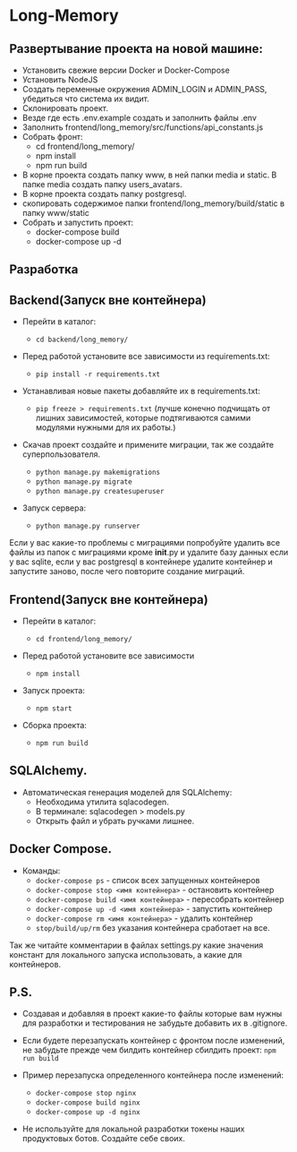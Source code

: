 # Long-Memory
## Развертывание проекта на новой машине:
  + Установить свежие версии Docker и Docker-Compose
  + Установить NodeJS
  + Создать переменные окружения ADMIN_LOGIN и ADMIN_PASS, убедиться что система их видит.
  + Склонировать проект.
  + Везде где есть .env.example создать и заполнить файлы .env
  + Заполнить frontend/long_memory/src/functions/api_constants.js  
  + Собрать фронт:
    + cd frontend/long_memory/
    + npm install
    + npm run build
  + В корне проекта создать папку www, в ней папки media и static. В папке media создать папку users_avatars.
  + В корне проекта создать папку postgresql.
  + скопировать содержимое папки frontend/long_memory/build/static в папку www/static
  + Собрать и запустить проект:
    + docker-compose build
    + docker-compose up -d

## Разработка

## Backend(Запуск вне контейнера)
+ Перейти в каталог:
    + `cd backend/long_memory/`

+ Перед работой установите все зависимости из requirements.txt:
    + `pip install -r requirements.txt`

+ Устанавливая новые пакеты добавляйте их в requirements.txt:
    + `pip freeze > requirements.txt` (лучше конечно подчищать от лишних зависимостей, которые подтягиваются самими модулями нужными для их работы.)

+ Скачав проект создайте и примените миграции, так же создайте суперпользователя.
    + `python manage.py makemigrations`
    + `python manage.py migrate`
    + `python manage.py createsuperuser`
  
+ Запуск сервера:
    + `python manage.py runserver`

Если у вас какие-то проблемы с миграциями попробуйте удалить все файлы из папок с миграциями кроме __init__.py
и удалите базу данных если у вас sqlite, если у вас postgresql в контейнере удалите контейнер и запустите заново,
после чего повторите создание миграций.


## Frontend(Запуск вне контейнера)

+ Перейти в каталог:
    + `cd frontend/long_memory/`

+ Перед работой установите все зависимости
    + `npm install`

+ Запуск проекта:
    + `npm start`

+ Сборка проекта:
    + `npm run build`
  
## SQLAlchemy.
+ Автоматическая генерация моделей для SQLAlchemy:
    + Необходима утилита sqlacodegen.
    + В терминале: sqlacodegen <DSN> > models.py 
    + Открыть файл и убрать ручками лишнее.

## Docker Compose.
+ Команды:
    + `docker-compose ps` - список всех запущенных контейнеров
    + `docker-compose stop <имя контейнера>` - остановить контейнер
    + `docker-compose build <имя контейнера>` - пересобрать контейнер
    + `docker-compose up -d <имя контейнера>` - запустить контейнер
    + `docker-compose rm <имя контейнера>` - удалить контейнер
    + `stop/build/up/rm` без указания контейнера сработает на все. 

Так же читайте комментарии в файлах settings.py какие значения констант для локального запуска использовать, а какие для контейнеров.
  
## P.S.
+ Создавая и добавляя в проект какие-то файлы которые вам нужны для разработки 
и тестирования не забудьте добавить их в .gitignore.
+ Если будете перезапускать контейнер с фронтом после изменений, не забудьте прежде чем билдить контейнер сбилдить проект: `npm run build`
+ Пример перезапуска определенного контейнера после изменений:
    + `docker-compose stop nginx`
    + `docker-compose build nginx`
    + `docker-compose up -d nginx`
  
+ Не используйте для локальной разработки токены наших продуктовых ботов. Создайте себе своих.